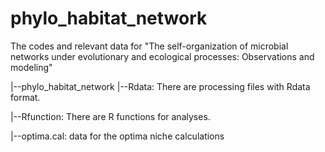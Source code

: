 # phylo_habitat_network
The codes and relevant data for "The self-organization of microbial networks under evolutionary and ecological processes: Observations and modeling"

|--phylo_habitat_network
   |--Rdata: There are processing files with Rdata format.
   
   |--Rfunction: There are R functions for analyses.
   
   |--optima.cal: data for the optima niche calculations

